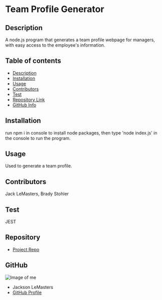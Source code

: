 # **Team Profile Generator**
## Description 
A node.js program that generates a team profile webpage for managers, with easy access to the employee's information.
## Table of contents
- [Description](#Description)
- [Installation](#Installation)
- [Usage](#Usage)
- [Contributors](#Contributors)
- [Test](#Test)
- [Repository Link](#Repository)
- [GitHub Info](#GitHub) 
## Installation
run npm i in console to install node packages, then type 'node index.js' in the console to run the program.
## Usage
Used to generate a team profile.
## Contributors
Jack LeMasters, Brady Stohler
## Test
JEST
## Repository
- [Project Repo](github.com/jacklemasters/team-profile-generator)
## GitHub
![Image of me](https://avatars.githubusercontent.com/u/82251556?v=4)
- Jackson LeMasters
- [GitHub Profile](https://github.com/jacklemasters)

